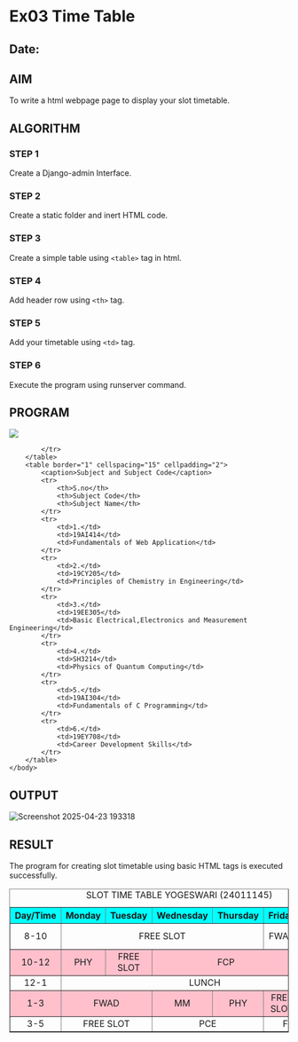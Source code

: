 # Ex03 Time Table
## Date:

## AIM
To write a html webpage page to display your slot timetable.

## ALGORITHM
### STEP 1
Create a Django-admin Interface.

### STEP 2
Create a static folder and inert HTML code.

### STEP 3
Create a simple table using ```<table>``` tag in html.

### STEP 4
Add header row using ```<th>``` tag.

### STEP 5
Add your timetable using ```<td>``` tag.

### STEP 6
Execute the program using runserver command.

## PROGRAM
<html>
    <body>
        <img src="logo.png">
        <table border="1" cellspacing="15" cellpadding="2">
            <caption>SLOT TIME TABLE YOGESWARI (24011145)</caption>
            <tr bgcolor="cyan" align="center">
                <th>Day/Time</th>
                <th>Monday</th>
                <th>Tuesday</th>
                <th>Wednesday</th>
                <th>Thursday</th>
                <th>Friday</th>
                <th>Saturday</th>
            </tr>
            <tr align="center">
                <td>8-10</td>
                <td colspan="4">FREE SLOT</td>
                <td>FWAD</td>
                <td>FREE SLOT</td>
            </tr>
            <TR bgcolor="pink" align="center">
                <td>10-12</td>
                <td>PHY</td>
                <td>FREE SLOT</td>
                <td colspan="3">FCP</td>
                <td>CDS</td>
            </TR>
            <tr align="center">
                <td>12-1</td>
                <td colspan="6">LUNCH</td>
            </tr>
            <tr bgcolor="pink" align="center"> 
                <td>1-3</td>
                <td colspan="2">FWAD</td>
                <td>MM</td>
                <td>PHY</td>
                <td>FREE SLOT</td>
                <td>BEEE</td>
            </tr>
            <tr align="center">
                <td>3-5</td>
                <td colspan="2">FREE SLOT</td>
                <td colspan="2">PCE</td>
                <td colspan="2">FREE SLOT</td>

            </tr>
        </table>
        <table border="1" cellspacing="15" cellpadding="2">
            <caption>Subject and Subject Code</caption>
            <tr>
                <th>S.no</th>
                <th>Subject Code</th>
                <th>Subject Name</th>
            </tr>
            <tr>
                <td>1.</td>
                <td>19AI414</td>
                <td>Fundamentals of Web Application</td>
            </tr>
            <tr>
                <td>2.</td>
                <td>19CY205</td>
                <td>Principles of Chemistry in Engineering</td>
            </tr>
            <tr>
                <td>3.</td>
                <td>19EE305</td>
                <td>Basic Electrical,Electronics and Measurement Engineering</td>
            </tr>
            <tr>
                <td>4.</td>
                <td>SH3214</td>
                <td>Physics of Quantum Computing</td>
            </tr>
            <tr>
                <td>5.</td>
                <td>19AI304</td>
                <td>Fundamentals of C Programming</td>
            </tr>
            <tr>
                <td>6.</td>
                <td>19EY708</td>
                <td>Career Development Skills</td>
            </tr>
        </table>
    </body>
</html>


## OUTPUT
![Screenshot 2025-04-23 193318](https://github.com/user-attachments/assets/904b56be-20c7-4c83-ae50-361bcfa6e0e6)



## RESULT
The program for creating slot timetable using basic HTML tags is executed successfully.
